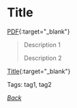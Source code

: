 # Title

[PDF](../docs/pdf.pdf){:target="_blank"}

> Description 1
>
> Description 2

[Title](https://www.info-site.com/doc){:target="_blank"}

Tags: tag1, tag2

[_Back_](../)

